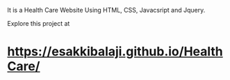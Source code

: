 It is a Health Care Website Using HTML, CSS, Javacsript and Jquery.

Explore this project at

# https://esakkibalaji.github.io/HealthCare/
